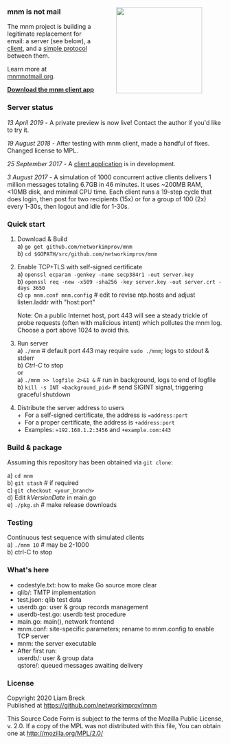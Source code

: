 ### mnm is not mail[<img width="200" hspace="50" align="right" src="https://user-images.githubusercontent.com/458838/65545951-535f6980-decb-11e9-8f46-6122198097b0.png">](https://mnmnotmail.org)

The mnm project is building a legitimate replacement for email: 
a server (see below), 
a [client](https://github.com/networkimprov/mnm-hammer), and 
a [simple protocol](Protocol.md) between them.

Learn more at [mnmnotmail.org](https://mnmnotmail.org). 

[**Download the mnm client app**](https://mnmnotmail.org/#quick-start) 


### Server status

_13 April 2019_ -
A private preview is now live! Contact the author if you'd like to try it.

_19 August 2018_ -
After testing with mnm client, made a handful of fixes. Changed license to MPL.

_25 September 2017_ -
A [client application](https://github.com/networkimprov/mnm-hammer) is in development.

_3 August 2017_ -
A simulation of 1000 concurrent active clients 
delivers 1 million messages totaling 6.7GB in 46 minutes. 
It uses ~200MB RAM, <10MB disk, and minimal CPU time. 
Each client runs a 19-step cycle that does login, then post for two recipients (15x) 
or for a group of 100 (2x) every 1-30s, then logout and idle for 1-30s. 


### Quick start

1. Download & Build  
a) `go get github.com/networkimprov/mnm`  
b) `cd $GOPATH/src/github.com/networkimprov/mnm`

1. Enable TCP+TLS with self-signed certificate  
a) `openssl ecparam -genkey -name secp384r1 -out server.key`  
b) `openssl req -new -x509 -sha256 -key server.key -out server.crt -days 3650`  
c) `cp mnm.conf mnm.config` # edit to revise ntp.hosts and adjust listen.laddr with "host:port"

   Note: On a public Internet host, port 443 will see a steady trickle of probe requests 
   (often with malicious intent) which pollutes the mnm log. 
   Choose a port above 1024 to avoid this. 

1. Run server  
a) `./mnm` # default port 443 may require `sudo ./mnm`; logs to stdout & stderr  
b) _Ctrl-C_ to stop  
or  
a) `./mnm >> logfile 2>&1 &` # run in background, logs to end of logfile  
b) `kill -s INT <background_pid>` # send SIGINT signal, triggering graceful shutdown

1. Distribute the server address to users  
+&nbsp; For a self-signed certificate, the address is `=address:port`  
+&nbsp; For a proper certificate, the address is `+address:port`  
+&nbsp; Examples: `=192.168.1.2:3456` and `+example.com:443`


### Build & package

Assuming this repository has been obtained via `git clone`:

a) `cd mnm`  
b) `git stash` # if required  
c) `git checkout <your_branch>`  
d) Edit _kVersionDate_ in main.go  
e) `./pkg.sh` # make release downloads


### Testing

Continuous test sequence with simulated clients  
a) `./mnm 10` # may be 2-1000  
b) ctrl-C to stop


### What's here

- codestyle.txt: how to make Go source more clear
- qlib/: TMTP implementation
- test.json: qlib test data
- userdb.go: user & group records management
- userdb-test.go: userdb test procedure
- main.go: main(), network frontend
- mnm.conf: site-specific parameters; rename to mnm.config to enable TCP server
- mnm: the server executable
- After first run:  
  userdb/: user & group data  
  qstore/: queued messages awaiting delivery


### License

Copyright 2020 Liam Breck  
Published at https://github.com/networkimprov/mnm

This Source Code Form is subject to the terms of the Mozilla Public
License, v. 2.0. If a copy of the MPL was not distributed with this
file, You can obtain one at http://mozilla.org/MPL/2.0/

